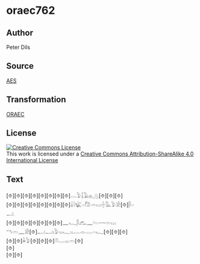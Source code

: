 # oraec762

## Author

Peter Dils

## Source

[AES](https://github.com/simondschweitzer/aes)

## Transformation

[ORAEC](https://oraec.github.io/)

## License

<a rel="license" href="http://creativecommons.org/licenses/by-sa/4.0/"><img alt="Creative Commons License" style="border-width:0" src="https://i.creativecommons.org/l/by-sa/4.0/88x31.png" /></a><br />This work is licensed under a <a rel="license" href="http://creativecommons.org/licenses/by-sa/4.0/">Creative Commons Attribution-ShareAlike 4.0 International License</a>

## Text

[⯑][⯑][⯑][⯑][⯑][⯑][⯑][⯑]𓂋𓅱𓆼𓄿𓐍𓂻[⯑][⯑][⯑]<br>
[⯑][⯑][⯑][⯑][⯑][⯑][⯑][⯑]𓏇𓇋𓆤𓏏𓀗𓏛𓏥𓏶𓅓𓅱𓀀[⯑]𓋴𓏏<br>
𓂢<br>
[⯑][⯑][⯑][⯑][⯑][⯑][⯑]𓈖𓆑𓋴𓃹𓈖𓏌𓏏𓌕𓏛𓏥<br>
𓎔𓏛𓈖𓀀[⯑]𓂝𓂝𓏤𓅱𓏭𓆑𓏭𓂋𓁹𓂋𓏏𓆑[⯑][⯑][⯑]<br>
[⯑][⯑]𓇓𓅱[⯑][⯑][⯑]𓌨𓂋𓏭𓏛[⯑]<br>
[⯑]<br>
[⯑][⯑]<br>
